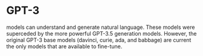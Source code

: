 # GPT-3 
models can understand and generate natural language. These models were superceded by the more powerful GPT-3.5 generation models. However, the original GPT-3 base models (davinci, curie, ada, and babbage) are current the only models that are available to fine-tune.
